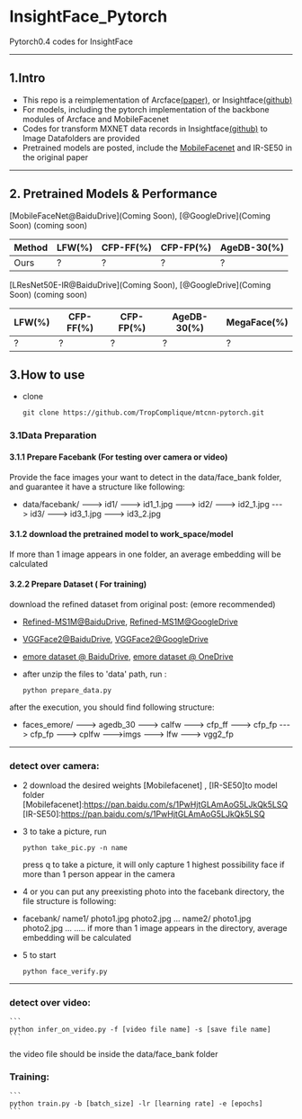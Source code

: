 # InsightFace_Pytorch
Pytorch0.4 codes for InsightFace

- - -
## 1.Intro
* This repo is a reimplementation of Arcface[(paper)](https://arxiv.org/abs/1801.07698), or Insightface[(github)](https://github.com/deepinsight/insightface)
* For models, including the pytorch implementation of the backbone modules of Arcface and MobileFacenet
* Codes for transform MXNET data records in Insightface[(github)](https://github.com/deepinsight/insightface) to Image Datafolders are provided
* Pretrained models are posted, include the [MobileFacenet](https://arxiv.org/abs/1804.07573) and IR-SE50 in the original paper
- - -
## 2. Pretrained Models & Performance
[MobileFaceNet@BaiduDrive](Coming Soon), [@GoogleDrive](Coming Soon) (coming soon)

| Method  | LFW(%) | CFP-FF(%) | CFP-FP(%) | AgeDB-30(%) |
| ------- | ------ | --------- | --------- | ----------- |  
|  Ours   | ?  |  ?    |   ?   |   ?     | 

[LResNet50E-IR@BaiduDrive](Coming Soon), [@GoogleDrive](Coming Soon) (coming soon)

|  LFW(%)     | CFP-FF(%) | CFP-FP(%) | AgeDB-30(%) | MegaFace(%)   |
|  ------     | --------- | --------- | ----------- | ------------- |
|   ?      | ?     | ?     | ?       | ?        |

## 3.How to use
* clone
    ```
    git clone https://github.com/TropComplique/mtcnn-pytorch.git
    ```
### 3.1Data Preparation
#### 3.1.1 Prepare Facebank (For testing over camera or video)
Provide the face images your want to detect in the data/face_bank folder, and guarantee it have a structure like following:
* data/facebank/
        ---> id1/
            ---> id1_1.jpg
        ---> id2/
            ---> id2_1.jpg
        ---> id3/
            ---> id3_1.jpg
            ---> id3_2.jpg
#### 3.1.2 download the pretrained model to work_space/model
If more than 1 image appears in one folder, an average embedding will be calculated
#### 3.2.2 Prepare Dataset ( For training)
download the refined dataset from original post: (emore recommended)
* [Refined-MS1M@BaiduDrive](https://pan.baidu.com/s/1nxmSCch), [Refined-MS1M@GoogleDrive](https://drive.google.com/file/d/1XRdCt3xOw7B3saw0xUSzLRub_HI4Jbk3/view)
* [VGGFace2@BaiduDrive](https://pan.baidu.com/s/1c3KeLzy), [VGGFace2@GoogleDrive](https://drive.google.com/open?id=1KORwx_DWyIScAjD6vbo4CSRu048APoum)
* [emore dataset @ BaiduDrive](https://pan.baidu.com/s/1c3KeLzy), [emore dataset @ OneDrive](https://pan.baidu.com/s/1c3KeLzy)

* after unzip the files to 'data' path, run :
    ```
    python prepare_data.py
    ```
after the execution, you should find following structure:
- faces_emore/
            ---> agedb_30
            ---> calfw
            ---> cfp_ff
            --->  cfp_fp
            ---> cfp_fp
            ---> cplfw
            --->imgs
            ---> lfw
            ---> vgg2_fp
- - -
### detect over camera:

* 2 download the desired weights [Mobilefacenet] , [IR-SE50]to model folder
[Mobilefacenet]:https://pan.baidu.com/s/1PwHjtGLAmAoG5LJkQk5LSQ
[IR-SE50]:https://pan.baidu.com/s/1PwHjtGLAmAoG5LJkQk5LSQ

* 3 to take a picture, run
    ```
    python take_pic.py -n name
    ```
    press q to take a picture, it will only capture 1 highest possibility face if more than 1 person appear in the camera

* 4 or you can put any preexisting photo into the facebank directory, the file structure is following:
    
- facebank/
         name1/
             photo1.jpg
             photo2.jpg
             ...
         name2/
             photo1.jpg
             photo2.jpg
             ...
         .....
    if more than 1 image appears in the directory, average embedding will be calculated

- 5 to start
    ```
    python face_verify.py 
    ```
- - -
### detect over video:
    ```
    python infer_on_video.py -f [video file name] -s [save file name]
    ```
the video file should be inside the data/face_bank folder

### Training:
    ```
    python train.py -b [batch_size] -lr [learning rate] -e [epochs]
    ```
